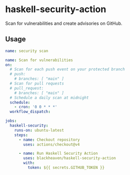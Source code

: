 # haskell-security-action

Scan for vulnerabilities and create advisories on GitHub.

## Usage

```yaml
name: security scan

name: Scan for vulnerabilities
on:
  # Scan for each push event on your protected branch
  # push:
    # branches: [ "main" ]
  # Scan for pull requests
  # pull_request:
    # branches: [ "main" ]
  # Schedule a daily scan at midnight
  schedule:
    - cron: '0 0 * * *'
  workflow_dispatch:

jobs:
  haskell-security:
    runs-on: ubuntu-latest
    steps:
      - name: Checkout repository
        uses: actions/checkout@v4

      - name: Run Haskell Security Action
        uses: blackheaven/haskell-security-action
        with:
          token: ${{ secrets.GITHUB_TOKEN }}
```
